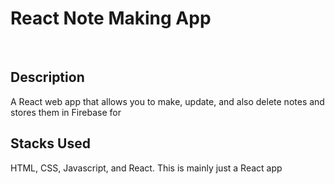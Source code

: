 <h1>React Note Making App</h1>
<br>
<h2>Description</h2>
<p>A React web app that allows you to make, update, and also delete notes and stores them in Firebase for</p>
<h2>Stacks Used</h2>
<p>HTML, CSS, Javascript, and React. This is mainly just a React app</p>